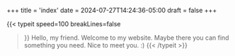 +++
title = 'index'
date = 2024-07-27T14:24:36-05:00
draft = false
+++

{{< typeit 
  speed=100
  breakLines=false
>}}
Hello, my friend.
Welcome to my website.
Maybe there you can find something you need.
Nice to meet you. :)
{{< /typeit >}}